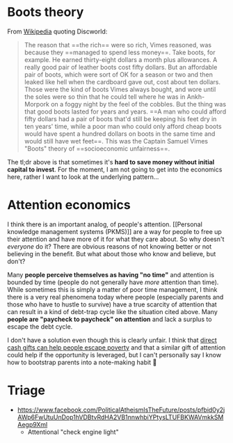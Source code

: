 # Boots theory

From [Wikipedia](https://en.wikipedia.org/wiki/Boots_theory) quoting Discworld:
> The reason that ==the rich== were so rich, Vimes reasoned, was because they ==managed to spend less money==. Take boots, for example. He earned thirty-eight dollars a month plus allowances. A really good pair of leather boots cost fifty dollars. But an affordable pair of boots, which were sort of OK for a season or two and then leaked like hell when the cardboard gave out, cost about ten dollars. Those were the kind of boots Vimes always bought, and wore until the soles were so thin that he could tell where he was in Ankh-Morpork on a foggy night by the feel of the cobbles. But the thing was that good boots lasted for years and years. ==A man who could afford fifty dollars had a pair of boots that'd still be keeping his feet dry in ten years' time, while a poor man who could only afford cheap boots would have spent a hundred dollars on boots in the same time and would still have wet feet==. This was the Captain Samuel Vimes "Boots" theory of ==socioeconomic unfairness==.

The tl;dr above is that sometimes it's **hard to save money without initial capital to invest**. For the moment, I am not going to get into the economics here, rather I want to look at the underlying pattern...

# Attention economics

I think there is an important analog, of people's attention. [[Personal knowledge management systems (PKMS)]] are a way for people to free up their attention and have more of it for what they care about. So why doesn't *everyone* do it? There are obvious reasons of not knowing better or not believing in the benefit. But what about those who know and believe, but don't?

Many **people perceive themselves as having "no time"** and attention is bounded by time (people do not generally have *more* attention than time). While sometimes this is simply a matter of poor time management, I think there is a very real phenomena today where people (especially parents and those who have to hustle to survive) have a true scarcity of attention that can result in a kind of debt-trap cycle like the situation cited above. Many **people are "paycheck to paycheck" on attention** and lack a surplus to escape the debt cycle.

I don't have a solution even though this is clearly unfair. I think that [direct cash gifts can help people escape poverty](https://www.youtube.com/watch?v=nAoIuWCzkac&t=382s)  and that a similar gift of attention could help if the opportunity is leveraged, but I can't personally say I know how to bootstrap parents into a note-making habit 🤷

# Triage

- https://www.facebook.com/PoliticalAtheismIsTheFuture/posts/pfbid0y2jAWp6FwUtuUnDop1hVDBtvRdHA2VB1nnwhbiYPtysLTUFBKWAVmkkSMAegp9Xml
    - Attentional "check engine light"
